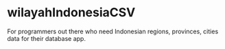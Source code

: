 # wilayahIndonesiaCSV
For programmers out there who need Indonesian regions, provinces, cities data for their database app.
